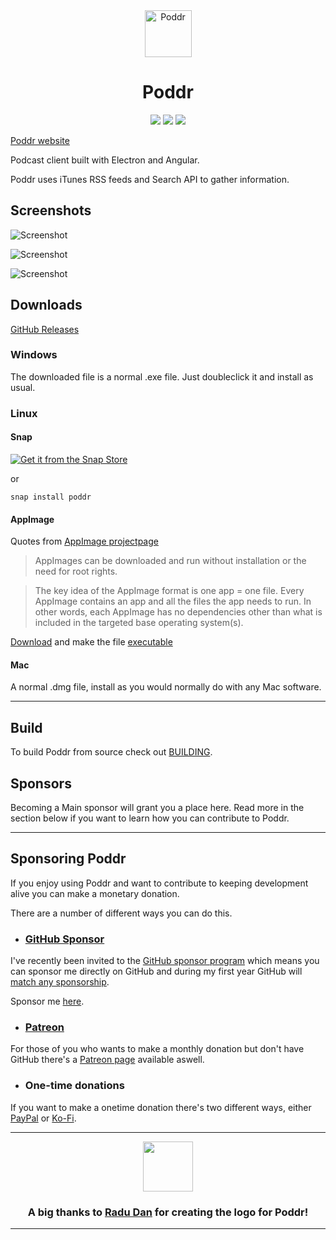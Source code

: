<div align="center">
    <img src="docs/images/icon.png" alt="Poddr" width="75" height="75">
    <h1>Poddr</h1>
    <img src="https://img.shields.io/github/release/sn8z/poddr.svg?style=flat-square">
    <img src="https://img.shields.io/github/downloads/sn8z/poddr/total.svg?style=flat-square">
    <img src="https://img.shields.io/badge/platforms-Windows%20%2F%20Linux%20%2F%20Mac-brightgreen.svg?style=flat-square">
</div>

[Poddr website](https://sn8z.github.io/Poddr/)
 
Podcast client built with Electron and Angular.
 
Poddr uses iTunes RSS feeds and Search API to gather information.
## Screenshots

![Screenshot](docs/images/pod_1.png)

![Screenshot](docs/images/pod_2.png)

![Screenshot](docs/images/pod_3.png)

## Downloads

[GitHub Releases](https://github.com/Sn8z/Poddr/releases)

### Windows

The downloaded file is a normal .exe file. Just doubleclick it and install as usual.

### Linux

#### Snap

[![Get it from the Snap Store](https://snapcraft.io/static/images/badges/en/snap-store-white.svg)](https://snapcraft.io/poddr)

or

```snap install poddr```

#### AppImage

Quotes from [AppImage projectpage](https://appimage.org)
> AppImages can be downloaded and run without installation or the need for root rights.

> The key idea of the AppImage format is one app = one file. Every AppImage contains an app and all the files the app needs to run. In other words, each AppImage has no dependencies other than what is included in the targeted base operating system(s).

[Download](https://github.com/Sn8z/Poddr/releases) and make the file [executable](https://discourse.appimage.org/t/how-to-make-an-appimage-executable/80)

#### Mac

A normal .dmg file, install as you would normally do with any Mac software.

<hr>

## Build
To build Poddr from source check out [BUILDING](BUILDING.md).

## Sponsors
Becoming a Main sponsor will grant you a place here. Read more in the section below if you want to learn how you can contribute to Poddr.

<hr>

## Sponsoring Poddr

If you enjoy using Poddr and want to contribute to keeping development alive you can make a monetary donation.

There are a number of different ways you can do this.

* ### [GitHub Sponsor](https://github.com/users/Sn8z/sponsorship)
I've recently been invited to the [GitHub sponsor program](https://help.github.com/en/articles/about-github-sponsors) which means you can sponsor me directly on GitHub and during my first year GitHub will [match any sponsorship](https://help.github.com/en/articles/about-github-sponsors#about-the-github-sponsors-matching-fund).

Sponsor me [here](https://github.com/users/Sn8z/sponsorship).

* ### [Patreon](https://www.patreon.com/join/poddr)
For those of you who wants to make a monthly donation but don't have GitHub there's a [Patreon page](https://www.patreon.com/join/poddr) available aswell.

* ### One-time donations
If you want to make a onetime donation there's two different ways, either [PayPal](https://paypal.me/sn8z) or [Ko-Fi](https://ko-fi.com/O5O2ETUW).

<hr>
<div align="center">
<img src="logo/PNG&JPG/Asset 3-8.png" width="80">

### A big thanks to [Radu Dan](https://www.instagram.com/radudangratian/) for creating the logo for Poddr!
</div>
<hr>
